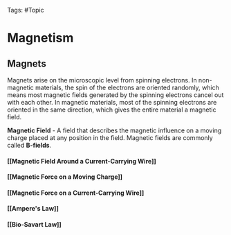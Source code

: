 Tags: #Topic 

# Magnetism

## Magnets

Magnets arise on the microscopic level from spinning electrons. In non-magnetic materials, the spin of the electrons are oriented randomly, which means most magnetic fields generated by the spinning electrons cancel out with each other. In magnetic materials, most of the spinning electrons are oriented in the same direction, which gives the entire material a magnetic field. 

**Magnetic Field** - A field that describes the magnetic influence on a moving charge placed at any position in the field. Magnetic fields are commonly called **B-fields**.

#### [[Magnetic Field Around a Current-Carrying Wire]]

#### [[Magnetic Force on a Moving Charge]]

#### [[Magnetic Force on a Current-Carrying Wire]]

#### [[Ampere's Law]]

#### [[Bio-Savart Law]]